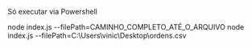 Só executar via Powershell 

node index.js --filePath=CAMINHO_COMPLETO_ATÉ_O_ARQUIVO
node index.js --filePath=C:\\Users\\vinic\\Desktop\\ordens.csv